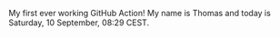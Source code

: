 My first ever working GitHub Action!
My name is Thomas and today is Saturday, 10 September, 08:29 CEST. 
